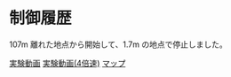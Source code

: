 # 制御履歴

107m 離れた地点から開始して、1.7m の地点で停止しました。

[実験動画](https://www.youtube.com/watch?v=w8rtBY2H9ug)
[実験動画(4倍速)](https://www.youtube.com/watch?v=b3c2h0b3szk)
[マップ](https://www.google.com/maps/d/edit?mid=1FgK-GZ8djThdd_cNLwnark2oTIH14mk-&usp=sharing)
